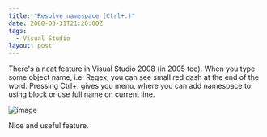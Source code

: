 ```yaml
---
title: "Resolve namespace (Ctrl+.)"
date: 2008-03-31T21:20:00Z
tags:
  - Visual Studio
layout: post
---
```

There's a neat feature in Visual Studio 2008 (in 2005 too). When you type some object name, i.e. Regex, you can see small red dash at the end of the word. Pressing Ctrl+. gives you menu, where you can add namespace to using block or use full name on current line.

![image](/i/227318/227318.png)

Nice and useful feature.